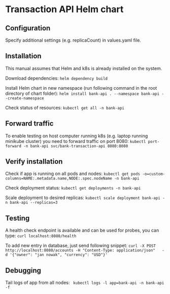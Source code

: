 # Transaction API Helm chart

## Configuration

Specify additional settings (e.g. replicaCount) in values.yaml file. 

## Installation

This manual assumes that Helm and k8s is already installed on the system.

Download dependencies:
```helm dependency build```

Install Helm chart in new namespace (run following command in the root directory of chart folder):
```helm install bank-api . --namespace bank-api --create-namespace```

Check status of resources:
```kubectl get all -n bank-api```

## Forward traffic

To enable testing on host computer running k8s (e.g. laptop running minikube cluster) you need to forward traffic on port 8080:
```kubectl port-forward -n bank-api svc/bank-transaction-api 8080:8080```

## Verify installation

Check if app is running on all pods and nodes:
```kubectl get pods -o=custom-columns=NAME:.metadata.name,NODE:.spec.nodeName -n bank-api```

Check deployment status:
```kubectl get deployments -n bank-api```

Scale deployment to desired replicas:
```kubectl scale deployment bank-api -n bank-api --replicas=3```

## Testing

A health check endpoint is available and can be used for probes, you can type:
`curl localhost:8080/health`

To add new entry in database, just send following snippet:
 ```curl -X POST http://localhost:8080/accounts -H "Content-Type: application/json"   -d '{"owner": "jan nowak", "currency": "USD"}'```

## Debugging

Tail logs of app from all nodes:
``` kubectl logs -l app=bank-api -n bank-api -f```

